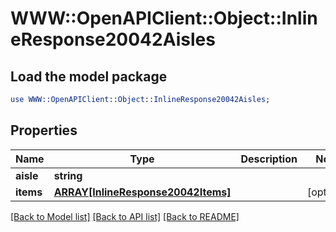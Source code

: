 # WWW::OpenAPIClient::Object::InlineResponse20042Aisles

## Load the model package
```perl
use WWW::OpenAPIClient::Object::InlineResponse20042Aisles;
```

## Properties
Name | Type | Description | Notes
------------ | ------------- | ------------- | -------------
**aisle** | **string** |  | 
**items** | [**ARRAY[InlineResponse20042Items]**](InlineResponse20042Items.md) |  | [optional] 

[[Back to Model list]](../README.md#documentation-for-models) [[Back to API list]](../README.md#documentation-for-api-endpoints) [[Back to README]](../README.md)


